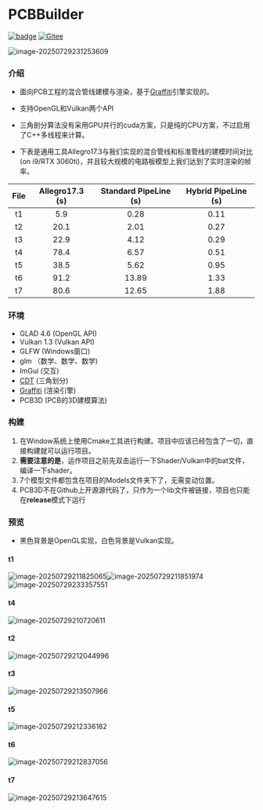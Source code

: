 # PCBBuilder

[![badge](https://img.shields.io/badge/GitHub-181717?style=plastic&logo=github&logoColor=white)](https://github.com/htl309/pcbbuilder ) [![Gitee](https://img.shields.io/badge/Gitee-FF3B3F?style=plastic&logo=gitee&logoColor=white)](https://gitee.com/htl309/pcbbuilder)

![image-20250729231253609](picture/t4-0.png)

###  介绍

- 面向PCB工程的混合管线建模与渲染，基于[Graffiti](https://github.com/htl309/Graffiti)引擎实现的。

- 支持OpenGL和Vulkan两个API
- 三角剖分算法没有采用GPU并行的cuda方案，只是纯的CPU方案，不过启用了C++多线程来计算。

- 下表是通用工具Allegro17.3与我们实现的混合管线和标准管线的建模时间对比(on i9/RTX 3060ti)，并且较大规模的电路板模型上我们达到了实时渲染的帧率。

| File | Allegro17.3 (s) | Standard PipeLine (s) | Hybrid PipeLine (s) |
| :--: | :-------------: | :-------------------: | :-----------------: |
|  t1  |       5.9       |         0.28          |        0.11         |
|  t2  |      20.1       |         2.01          |        0.27         |
|  t3  |      22.9       |         4.12          |        0.29         |
|  t4  |      78.4       |         6.57          |        0.51         |
|  t5  |      38.5       |         5.62          |        0.95         |
|  t6  |      91.2       |         13.89         |        1.33         |
|  t7  |      80.6       |         12.65         |        1.88         |

### 环境

- GLAD   4.6  (OpenGL API)
- Vulkan 1.3  (Vulkan API)
- GLFW          (Windows窗口)
- glm           （数学、数学、数学)
- ImGui         (交互)
- [CDT](https://github.com/artem-ogre/CDT)             (三角划分)
- [Graffiti](https://github.com/htl309/Graffiti)        (渲染引擎)
- PCB3D        (PCB的3D建模算法)



### 构建

1. 在Window系统上使用Cmake工具进行构建。项目中应该已经包含了一切，直接构建就可以运行项目。
2. **需要注意的是**，运作项目之前先双击运行一下Shader/Vulkan中的bat文件，编译一下shader。
3. 7个模型文件都包含在项目的Models文件夹下了，无需变动位置。
4. PCB3D不在Github上开源源代码了，只作为一个lib文件被链接，项目也只能在**release**模式下运行

### 预览  

- 黑色背景是OpenGL实现，白色背景是Vulkan实现。

#### t1

![image-20250729211825065](picture/t1-1.png)![image-20250729211851974](picture/t1-2.png)![image-20250729233357551](picture/t1-3.png)

#### t4

![image-20250729210720611](picture/t4.png)

#### t2

![image-20250729212044996](picture/t2.png)

#### t3

![image-20250729213507966](picture/t3.png)

#### t5

![image-20250729212336182](picture/t5.png)

#### t6

![image-20250729212837056](picture/t6.png)

#### t7

![image-20250729213647615](picture/t7.png)

